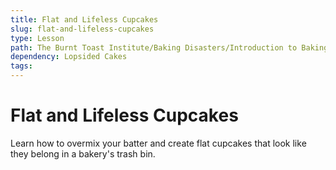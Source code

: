 ```yaml
---
title: Flat and Lifeless Cupcakes
slug: flat-and-lifeless-cupcakes
type: Lesson
path: The Burnt Toast Institute/Baking Disasters/Introduction to Baking Disasters/Cakes And Cupcakes/Flat and Lifeless Cupcakes
dependency: Lopsided Cakes
tags:
---
```


# Flat and Lifeless Cupcakes

Learn how to overmix your batter and create flat cupcakes that look like they belong in a bakery's trash bin.
